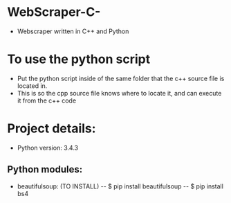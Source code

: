 # WebScraper-C-
- Webscraper written in C++ and Python

# To use the python script
- Put the python script inside of the same folder that the c++ source file is located in.
- This is so the cpp source file knows where to locate it, and can execute it from the c++ code

# Project details:
- Python version: 3.4.3
## Python modules:
- beautifulsoup: (TO INSTALL)
-- $ pip install beautifulsoup
-- $ pip install bs4



